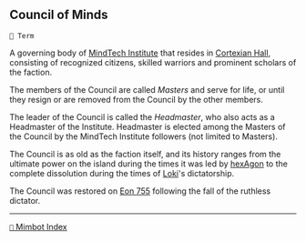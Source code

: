 ## Council of Minds

`📑 Term`

A governing body of [MindTech Institute](<https://zeithalt.github.io/r/mindtech_institute.html>) that resides in [Cortexian Hall](<https://zeithalt.github.io/r/cortexian_hall.html>), consisting of recognized citizens, skilled warriors and prominent scholars of the faction.

The members of the Council are called _Masters_ and serve for life, or until they resign or are removed from the Council by the other members.

The leader of the Council is called the _Headmaster_, who also acts as a Headmaster of the Institute. Headmaster is elected among the Masters of the Council by the MindTech Institute followers (not limited to Masters).

The Council is as old as the faction itself, and its history ranges from the ultimate power on the island during the times it was led by [hexAgon](<https://zeithalt.github.io/r/hexagon.html>) to the complete dissolution during the times of [Loki](<https://zeithalt.github.io/r/loki.html>)'s dictatorship.

The Council was restored on [Eon 755](<https://zeithalt.github.io/t/#eon0755>) following the fall of the ruthless dictator.

<!---
keywords:  headmaster, masters
aliases: Masters of the Council, Headmaster of the Institute
-->
----------
[`📑` Mimbot Index](</index.md#7c90>)